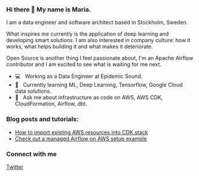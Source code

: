 ### Hi there 👋 My name is Maria.

I am a data engineer and software architect based in Stockholm, Sweden. 

What inspires me currently is the application of deep learning and developing smart solutions. I am also interested in company culture: how it works, what helps building it and what makes it deteriorate.

Open Source is another thing I feel passionate about, I'm an Apache Airflow contributor and I am excited to see what is waiting for me next.

- 💻 &nbsp; Working as a Data Engineer at Epidemic Sound.
- 🌱 &nbsp; Currently learning ML, Deep Learning, Tensorflow, Google Cloud data solutions.
- 💬 &nbsp; Ask me about infrastructure as code on AWS, AWS CDK, CloudFormation, Airflow, dbt.

### Blog posts and tutorials:
- [How to import existing AWS resources into CDK stack](https://medium.com/@visya/how-to-import-existing-aws-resources-into-cdk-stack-f1cea491e9)
- [Check out a managed Airflow on AWS setup example](https://github.com/Visya/aws-managed-airflow-deployment)


### Connect with me
[Twitter](https://twitter.com/yuellien)
